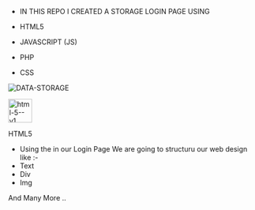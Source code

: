 - IN THIS REPO I CREATED A STORAGE LOGIN PAGE USING 

- HTML5

- JAVASCRIPT (JS)

- PHP 

- CSS 
 
<img align="center" src="https://cdn.dribbble.com/users/1746237/screenshots/11276091/media/fa47c19cbbbc00b2f5eceda0459c34db.gif" alt="DATA-STORAGE">

<img width="48" height="48" src="https://img.icons8.com/color/48/html-5--v1.png" alt="html-5--v1"/> <p>HTML5</p>

- Using the in our Login Page We are going to structuru our web design like :- 
- Text 
- Div 
- Img 

And Many More .. 


